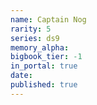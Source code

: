 ```yaml
---
name: Captain Nog
rarity: 5
series: ds9
memory_alpha:
bigbook_tier: -1
in_portal: true
date:
published: true
---
```



